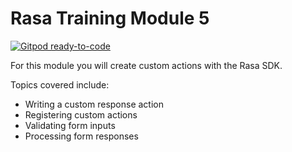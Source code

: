 # Rasa Training Module 5

[![Gitpod ready-to-code](https://img.shields.io/badge/Gitpod-ready--to--code-blue?logo=gitpod)](https://gitpod.io/#github.com/RasaHQ/financial-demo/tree/training-module-5)

For this module you will create custom actions with the Rasa SDK.

Topics covered include:

- Writing a custom response action
- Registering custom actions
- Validating form inputs
- Processing form responses